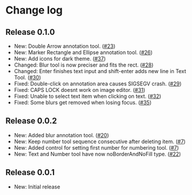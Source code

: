 # Change log

## Release 0.1.0
* New: Double Arrow annotation tool. ([#23](https://github.com/DamirPorobic/kImageAnnotator/issues/23))
* New: Marker Rectangle and Ellipse annotation tool. ([#26](https://github.com/DamirPorobic/kImageAnnotator/issues/26))
* New: Add icons for dark theme. ([#37](https://github.com/DamirPorobic/kImageAnnotator/issues/37))
* Changed: Blur tool is now preciser and fits the rect. ([#28](https://github.com/DamirPorobic/kImageAnnotator/issues/28))
* Changed: Enter finishes text input and shift-enter adds new line in Text Tool. ([#30](https://github.com/DamirPorobic/kImageAnnotator/issues/30))
* Fixed: Double-click on annotation area causes SIGSEGV crash. ([#29](https://github.com/DamirPorobic/kImageAnnotator/issues/29))
* Fixed: CAPS LOCK doesnt work on image editor. ([#31](https://github.com/DamirPorobic/kImageAnnotator/issues/31))
* Fixed: Unable to select text item when clicking on text. ([#32](https://github.com/DamirPorobic/kImageAnnotator/issues/32))
* Fixed: Some blurs get removed when losing focus. ([#35](https://github.com/DamirPorobic/kImageAnnotator/issues/35))

## Release 0.0.2
* New: Added blur annotation tool. ([#20](https://github.com/DamirPorobic/kImageAnnotator/issues/20))
* New: Keep number tool sequence consecutive after deleting item. ([#7](https://github.com/DamirPorobic/kImageAnnotator/issues/7))
* New: Added control for setting first number for numbering tool. ([#7](https://github.com/DamirPorobic/kImageAnnotator/issues/7))
* New: Text and Number tool have now noBorderAndNoFill type. ([#22](https://github.com/DamirPorobic/kImageAnnotator/issues/22))

## Release 0.0.1
* New: Initial release